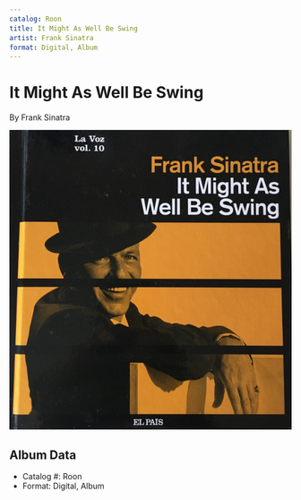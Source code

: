 ```yaml
---
catalog: Roon
title: It Might As Well Be Swing
artist: Frank Sinatra
format: Digital, Album
---
```


# It Might As Well Be Swing

By Frank Sinatra

![](../../assets/albumcovers/Frank_Sinatra-It_Might_As_Well_Be_Swing.png)

## Album Data

- Catalog #: Roon
- Format: Digital, Album

